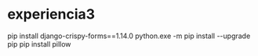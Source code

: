 # experiencia3

pip install django-crispy-forms==1.14.0
python.exe -m pip install --upgrade pip
pip install pillow
